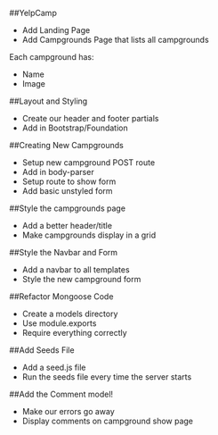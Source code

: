 ##YelpCamp

* Add Landing Page
* Add Campgrounds Page that lists all campgrounds

Each campground has:
* Name
* Image


##Layout and Styling

* Create our header and footer partials
* Add in Bootstrap/Foundation

##Creating New Campgrounds
* Setup new campground POST route
* Add in body-parser
* Setup route to show form
* Add basic unstyled form

##Style the campgrounds page
* Add a better header/title
* Make campgrounds display in a grid

##Style the Navbar and Form
* Add a navbar to all templates
* Style the new campground form

##Refactor Mongoose Code
* Create a models directory
* Use module.exports
* Require everything correctly

##Add Seeds File
* Add a seed.js file
* Run the seeds file every time the server starts

##Add the Comment model!
* Make our errors go away
* Display comments on campground show page